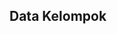 <html xmlns="http://www.w3.org/1999/xhtml">
<head>
<meta http-equiv="Content-Type" content="text/html; charset=iso-8859-1" />
<link rel="stylesheet" href="style.css">
<title>Latihan Pengjarkom Lanjut</title>
</head>

<body>
<h2>Data Kelompok </h2>
<?php
 	include "koneksi.php";
	if($_GET["p"] == "useradd"){
		include "useradd.php";
	}else if($_GET["p"] == "useredit"){
		include "useredit.php";
	}else if($_GET["p"] == "userdel"){
		include "userdel.php";
	}else{
		include "user.php";
	}
?>
</body>
</html>

